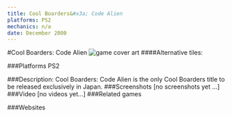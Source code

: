 ```yaml
---
title: Cool Boarders&#x3a; Code Alien
platforms: PS2
mechanics: n/a
date: December 2000
---
```

#Cool Boarders: Code Alien
![game cover art](//images.igdb.com/igdb/image/upload/t_cover_big/txpoxyawugy24hg7xsj9.jpg "Logo Title Text 1")
####Alternative tiles:

###Platforms
PS2

###Description:
Cool Boarders: Code Alien is the only Cool Boarders title to be released exclusively in Japan.
###Screenshots
[no screenshots yet ...]
###Video
[no videos yet...]
###Related games

###Websites

